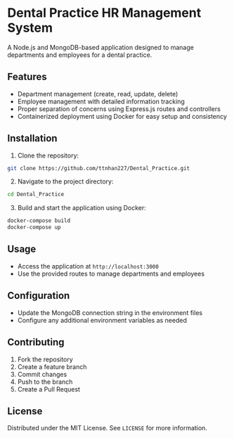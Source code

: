 # Dental Practice HR Management System

A Node.js and MongoDB-based application designed to manage departments and employees for a dental practice.

## Features

- Department management (create, read, update, delete)
- Employee management with detailed information tracking
- Proper separation of concerns using Express.js routes and controllers
- Containerized deployment using Docker for easy setup and consistency

## Installation

1. Clone the repository:
```bash
git clone https://github.com/ttnhan227/Dental_Practice.git
```

2. Navigate to the project directory:
```bash
cd Dental_Practice
```

3. Build and start the application using Docker:
```bash
docker-compose build
docker-compose up
```

## Usage

- Access the application at `http://localhost:3000`
- Use the provided routes to manage departments and employees

## Configuration

- Update the MongoDB connection string in the environment files
- Configure any additional environment variables as needed

## Contributing

1. Fork the repository
2. Create a feature branch
3. Commit changes
4. Push to the branch
5. Create a Pull Request

## License

Distributed under the MIT License. See `LICENSE` for more information.
